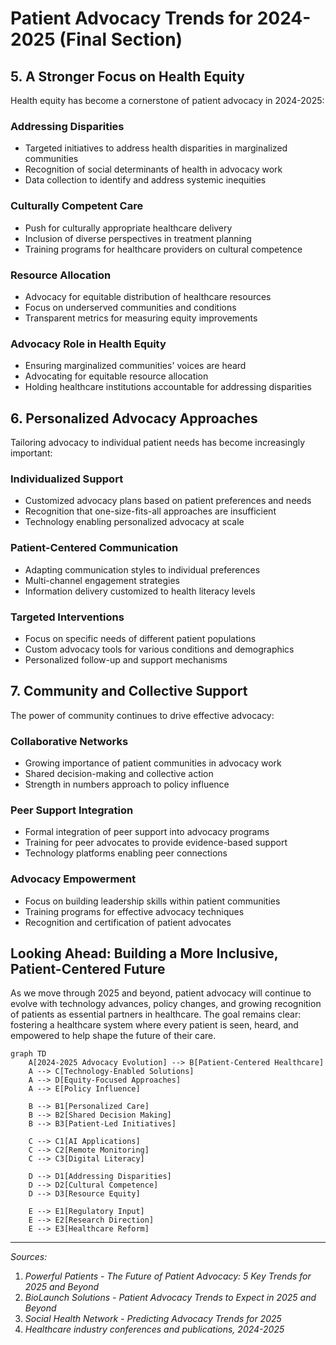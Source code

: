 # Patient Advocacy Trends for 2024-2025 (Final Section)

## 5. A Stronger Focus on Health Equity

Health equity has become a cornerstone of patient advocacy in 2024-2025:

### Addressing Disparities
- Targeted initiatives to address health disparities in marginalized communities
- Recognition of social determinants of health in advocacy work
- Data collection to identify and address systemic inequities

### Culturally Competent Care
- Push for culturally appropriate healthcare delivery
- Inclusion of diverse perspectives in treatment planning
- Training programs for healthcare providers on cultural competence

### Resource Allocation
- Advocacy for equitable distribution of healthcare resources
- Focus on underserved communities and conditions
- Transparent metrics for measuring equity improvements

### Advocacy Role in Health Equity
- Ensuring marginalized communities' voices are heard
- Advocating for equitable resource allocation
- Holding healthcare institutions accountable for addressing disparities

## 6. Personalized Advocacy Approaches

Tailoring advocacy to individual patient needs has become increasingly important:

### Individualized Support
- Customized advocacy plans based on patient preferences and needs
- Recognition that one-size-fits-all approaches are insufficient
- Technology enabling personalized advocacy at scale

### Patient-Centered Communication
- Adapting communication styles to individual preferences
- Multi-channel engagement strategies
- Information delivery customized to health literacy levels

### Targeted Interventions
- Focus on specific needs of different patient populations
- Custom advocacy tools for various conditions and demographics
- Personalized follow-up and support mechanisms

## 7. Community and Collective Support

The power of community continues to drive effective advocacy:

### Collaborative Networks
- Growing importance of patient communities in advocacy work
- Shared decision-making and collective action
- Strength in numbers approach to policy influence

### Peer Support Integration
- Formal integration of peer support into advocacy programs
- Training for peer advocates to provide evidence-based support
- Technology platforms enabling peer connections

### Advocacy Empowerment
- Focus on building leadership skills within patient communities
- Training programs for effective advocacy techniques
- Recognition and certification of patient advocates

## Looking Ahead: Building a More Inclusive, Patient-Centered Future

As we move through 2025 and beyond, patient advocacy will continue to evolve with technology advances, policy changes, and growing recognition of patients as essential partners in healthcare. The goal remains clear: fostering a healthcare system where every patient is seen, heard, and empowered to help shape the future of their care.

```mermaid
graph TD
    A[2024-2025 Advocacy Evolution] --> B[Patient-Centered Healthcare]
    A --> C[Technology-Enabled Solutions]
    A --> D[Equity-Focused Approaches]
    A --> E[Policy Influence]
    
    B --> B1[Personalized Care]
    B --> B2[Shared Decision Making]
    B --> B3[Patient-Led Initiatives]
    
    C --> C1[AI Applications]
    C --> C2[Remote Monitoring]
    C --> C3[Digital Literacy]
    
    D --> D1[Addressing Disparities]
    D --> D2[Cultural Competence]
    D --> D3[Resource Equity]
    
    E --> E1[Regulatory Input]
    E --> E2[Research Direction]
    E --> E3[Healthcare Reform]
```

---

*Sources:*
1. *Powerful Patients - The Future of Patient Advocacy: 5 Key Trends for 2025 and Beyond*
2. *BioLaunch Solutions - Patient Advocacy Trends to Expect in 2025 and Beyond*
3. *Social Health Network - Predicting Advocacy Trends for 2025*
4. *Healthcare industry conferences and publications, 2024-2025*
